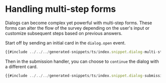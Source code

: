 # Handling multi-step forms

Dialogs can become complex yet powerful with multi-step forms. These forms can alter the flow of the survey depending on the user's input or customize subsequent steps based on previous answers.

Start off by sending an initial card in the `dialog.open` event.

<!-- langtabs-start -->
```typescript
{{#include ../../../generated-snippets/ts/index.snippet.dialog-multi-step-step-1.ts }}
```
<!-- langtabs-end -->

Then in the submission handler, you can choose to `continue` the dialog with a different card.

<!-- langtabs-start -->
```typescript
{{#include ../../../generated-snippets/ts/index.snippet.dialog-submission-multistep.ts }}
```
<!-- langtabs-end -->
